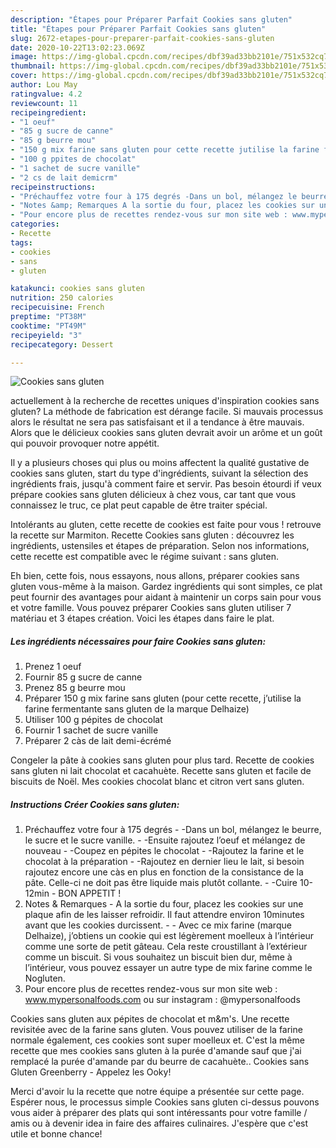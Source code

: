 ```yaml
---
description: "Étapes pour Préparer Parfait Cookies sans gluten"
title: "Étapes pour Préparer Parfait Cookies sans gluten"
slug: 2672-etapes-pour-preparer-parfait-cookies-sans-gluten
date: 2020-10-22T13:02:23.069Z
image: https://img-global.cpcdn.com/recipes/dbf39ad33bb2101e/751x532cq70/cookies-sans-gluten-photo-principale-de-la-recette.jpg
thumbnail: https://img-global.cpcdn.com/recipes/dbf39ad33bb2101e/751x532cq70/cookies-sans-gluten-photo-principale-de-la-recette.jpg
cover: https://img-global.cpcdn.com/recipes/dbf39ad33bb2101e/751x532cq70/cookies-sans-gluten-photo-principale-de-la-recette.jpg
author: Lou May
ratingvalue: 4.2
reviewcount: 11
recipeingredient:
- "1 oeuf"
- "85 g sucre de canne"
- "85 g beurre mou"
- "150 g mix farine sans gluten pour cette recette jutilise la farine fermentante sans gluten de la marque Delhaize"
- "100 g ppites de chocolat"
- "1 sachet de sucre vanille"
- "2 cs de lait demicrm"
recipeinstructions:
- "Préchauffez votre four à 175 degrés -Dans un bol, mélangez le beurre, le sucre et le sucre vanille. -Ensuite rajoutez l’oeuf et mélangez de nouveau -Coupez en pépites le chocolat -Rajoutez la farine et le chocolat à la préparation -Rajoutez en dernier lieu le lait, si besoin rajoutez encore une càs en plus en fonction de la consistance de la pâte. Celle-ci ne doit pas être liquide mais plutôt collante. -Cuire 10-12min BON APPETIT !"
- "Notes &amp; Remarques A la sortie du four, placez les cookies sur une plaque afin de les laisser refroidir. Il faut attendre environ 10minutes avant que les cookies durcissent.  Avec ce mix farine (marque Delhaize), j’obtiens un cookie qui est légèrement moelleux à l’intérieur comme une sorte de petit gâteau. Cela reste croustillant à l’extérieur comme un biscuit. Si vous souhaitez un biscuit bien dur, même à l’intérieur, vous pouvez essayer un autre type de mix farine comme le Nogluten."
- "Pour encore plus de recettes rendez-vous sur mon site web : www.mypersonalfoods.com ou sur instagram : @mypersonalfoods"
categories:
- Recette
tags:
- cookies
- sans
- gluten

katakunci: cookies sans gluten 
nutrition: 250 calories
recipecuisine: French
preptime: "PT38M"
cooktime: "PT49M"
recipeyield: "3"
recipecategory: Dessert

---
```



![Cookies sans gluten](https://img-global.cpcdn.com/recipes/dbf39ad33bb2101e/751x532cq70/cookies-sans-gluten-photo-principale-de-la-recette.jpg)

actuellement à la recherche de recettes uniques d'inspiration cookies sans gluten? La méthode de fabrication est dérange facile. Si mauvais processus alors le résultat ne sera pas satisfaisant et il a tendance à être mauvais. Alors que le délicieux cookies sans gluten devrait avoir un arôme et un goût qui pouvoir provoquer notre appétit.

Il y a plusieurs choses qui plus ou moins affectent la qualité gustative de cookies sans gluten, start du type d'ingrédients, suivant la sélection des ingrédients frais, jusqu'à comment faire et servir. Pas besoin étourdi if veux prépare cookies sans gluten délicieux à chez vous, car tant que vous connaissez le truc, ce plat peut capable de être traiter spécial.

Intolérants au gluten, cette recette de cookies est faite pour vous ! retrouve la recette sur Marmiton. Recette Cookies sans gluten : découvrez les ingrédients, ustensiles et étapes de préparation. Selon nos informations, cette recette est compatible avec le régime suivant : sans gluten.


Eh bien, cette fois, nous essayons, nous allons, préparer cookies sans gluten vous-même à la maison. Gardez ingrédients qui sont simples, ce plat peut fournir des avantages pour aidant à maintenir un corps sain pour vous et votre famille. Vous pouvez préparer Cookies sans gluten utiliser 7 matériau et 3 étapes création. Voici les étapes dans faire le plat.

<!--inarticleads1-->

##### Les ingrédients nécessaires pour faire Cookies sans gluten:

1. Prenez 1 oeuf
1. Fournir 85 g sucre de canne
1. Prenez 85 g beurre mou
1. Préparer 150 g mix farine sans gluten (pour cette recette, j’utilise la farine fermentante sans gluten de la marque Delhaize)
1. Utiliser 100 g pépites de chocolat
1. Fournir 1 sachet de sucre vanille
1. Préparer 2 càs de lait demi-écrémé


Congeler la pâte à cookies sans gluten pour plus tard. Recette de cookies sans gluten ni lait chocolat et cacahuète. Recette sans gluten et facile de biscuits de Noël. Mes cookies chocolat blanc et citron vert sans gluten. 

<!--inarticleads2-->

##### Instructions Créer Cookies sans gluten:

1. Préchauffez votre four à 175 degrés - -Dans un bol, mélangez le beurre, le sucre et le sucre vanille. - -Ensuite rajoutez l’oeuf et mélangez de nouveau - -Coupez en pépites le chocolat - -Rajoutez la farine et le chocolat à la préparation - -Rajoutez en dernier lieu le lait, si besoin rajoutez encore une càs en plus en fonction de la consistance de la pâte. Celle-ci ne doit pas être liquide mais plutôt collante. - -Cuire 10-12min - BON APPETIT !
1. Notes &amp; Remarques - A la sortie du four, placez les cookies sur une plaque afin de les laisser refroidir. Il faut attendre environ 10minutes avant que les cookies durcissent. -  - Avec ce mix farine (marque Delhaize), j’obtiens un cookie qui est légèrement moelleux à l’intérieur comme une sorte de petit gâteau. Cela reste croustillant à l’extérieur comme un biscuit. Si vous souhaitez un biscuit bien dur, même à l’intérieur, vous pouvez essayer un autre type de mix farine comme le Nogluten.
1. Pour encore plus de recettes rendez-vous sur mon site web : www.mypersonalfoods.com ou sur instagram : @mypersonalfoods


Cookies sans gluten aux pépites de chocolat et m&amp;m&#39;s. Une recette revisitée avec de la farine sans gluten. Vous pouvez utiliser de la farine normale également, ces cookies sont super moelleux et. C&#39;est la même recette que mes cookies sans gluten à la purée d&#39;amande sauf que j&#39;ai remplacé la purée d&#39;amande par du beurre de cacahuète.. Cookies sans Gluten Greenberry - Appelez les Ooky! 


Merci d'avoir lu la recette que notre équipe a présentée sur cette page. Espérer nous, le processus simple Cookies sans gluten ci-dessus pouvons vous aider à préparer des plats qui sont intéressants pour votre famille / amis ou à devenir idea in faire des affaires culinaires. J'espère que c'est utile et bonne chance!
